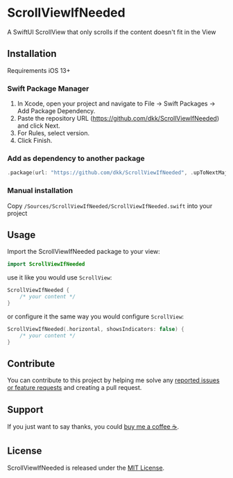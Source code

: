 # ScrollViewIfNeeded
A SwiftUI ScrollView that only scrolls if the content doesn't fit in the View

## Installation
Requirements iOS 13+

### Swift Package Manager 
1. In Xcode, open your project and navigate to File → Swift Packages → Add Package Dependency.
2. Paste the repository URL (https://github.com/dkk/ScrollViewIfNeeded) and click Next.
3. For Rules, select version.
4. Click Finish.

### Add as dependency to another package
```swift
.package(url: "https://github.com/dkk/ScrollViewIfNeeded", .upToNextMajor(from: "1.0.0"))
```

### Manual installation

Copy `/Sources/ScrollViewIfNeeded/ScrollViewIfNeeded.swift` into your project

## Usage

Import the ScrollViewIfNeeded package to your view:
```swift
import ScrollViewIfNeeded
```

use it like you would use `ScrollView`:
```swift
ScrollViewIfNeeded {
    /* your content */
}
```

or configure it the same way you would configure `ScrollView`:
```swift
ScrollViewIfNeeded(.horizontal, showsIndicators: false) {
    /* your content */
}
```

## Contribute
You can contribute to this project by helping me solve any [reported issues or feature requests](https://github.com/dkk/ScrollViewIfNeeded/issues) and creating a pull request.

## Support
If you just want to say thanks, you could [buy me a coffee ☕️](https://www.buymeacoffee.com/kloeck).

## License
ScrollViewIfNeeded is released under the [MIT License](LICENSE).
